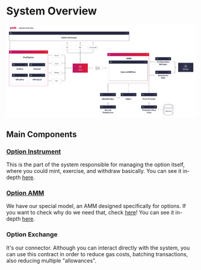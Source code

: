 # System Overview

![System Overview](../.gitbook/assets/system-overview-v4.png)

## Main Components

### [Option Instrument](../options-protocol-overview/options-smartcontracts/)

This is the part of the system responsible for managing the option itself, where you could mint, exercise, and withdraw basically. You can see it in-depth [here](../options-protocol-overview/options-smartcontracts/).

### [Option AMM](../options-amm-overview/options-amm-sm/)

We have our special model, an AMM designed specifically for options. If you want to check why do we need that, check [here](../options-amm-overview/introduction.md#why-the-current-model-doesnt-fit)! You can see it in-depth [here](../options-amm-overview/options-amm-sm/).

### Option Exchange

It's our connector. Although you can interact directly with the system, you can use this contract in order to reduce gas costs, batching transactions, also reducing multiple "allowances". 

